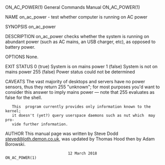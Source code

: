 ON_AC_POWER(1)             General Commands Manual             ON_AC_POWER(1)

NAME
       on_ac_power - test whether computer is running on AC power

SYNOPSIS
       on_ac_power

DESCRIPTION
       on_ac_power  checks  whether  the  system is running on abundant power
       (such as AC mains, an USB charger, etc), as opposed to battery power.

OPTIONS
       None.

EXIT STATUS
       0 (true)  System is on mains power
       1 (false) System is not on mains power
       255 (false)    Power status could not be determined

CAVEATS
       The vast majority of desktops and servers have no power sensors,  thus
       they  return  255  "unknown"; for most purposes you'd want to consider
       this answer to imply mains power — note that 255  evaluates  as  false
       for the shell.

       This  program currently provides only information known to the kernel;
       it doesn't (yet?) query userspace daemons such as nut which  may  pro‐
       vide further information.

AUTHOR
       This  manual page was written by Steve Dodd <steved@loth.demon.co.uk>,
       was updated by Thomas Hood then by Adam Borowski.

                                12 March 2018                  ON_AC_POWER(1)
